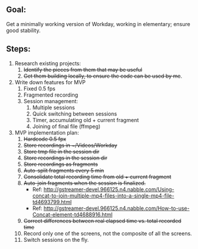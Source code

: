 ## Goal:

Get a minimally working version of Workday, working in elementary; ensure good stability.

## Steps:

1. Research existing projects:
    1. ~~Identify the pieces from them that may be useful~~
    2. ~~Get them building locally, to ensure the code can be used by me~~.
2. Write down features for MVP
    1. Fixed 0.5 fps
    2. Fragmented recording
    3. Session management:
        1. Multiple sessions
        2. Quick switching between sessions
        3. Timer, accumulating old + current fragment
        4. Joining of final file (ffmpeg)
3. MVP implementation plan:
    1. ~~Hardcode 0.5 fpx~~
    2. ~~Store recordings in \~/Videos/Workday~~
    2. ~~Store tmp file in the session dir~~
    3. ~~Store recordings in the session dir~~
    4. ~~Store recordings as fragments~~
    5. ~~Auto-split fragments every 5 min~~
    6. ~~Consolidate total recording time from old + current fragment~~
    7. ~~Auto-join fragments when the session is finalized.~~
        * Ref: http://gstreamer-devel.966125.n4.nabble.com/Using-concat-to-join-multiple-mp4-files-into-a-single-mp4-file-td4693799.html
        * Ref: http://gstreamer-devel.966125.n4.nabble.com/How-to-use-Concat-element-td4688916.html
    8. ~~Correct differences between real elapsed time vs. total recorded time~~
    9. Record only one of the screens, not the composite of all the screens.
    10. Switch sessions on the fly.
